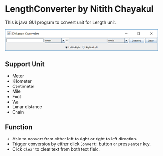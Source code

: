 # LengthConverter by Nitith Chayakul

This is java GUI program to convert unit for Length unit.
  
![GUI](https://raw.githubusercontent.com/napnie/converter/master/img/GUI.png)
  
## Support Unit
* Meter
* Kilometer
* Centimeter
* Mile
* Foot
* Wa
* Lunar distance
* Chain

## Function
* Able to convert from either left to right or right to left direction.
* Trigger conversion by either click `Convert!` button or press `enter` key.
* Click `Clear` to clear text from both text field.